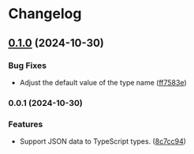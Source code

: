 # Changelog

## [0.1.0](https://github.com/hacxy/json-ts/compare/v0.0.1...v0.1.0) (2024-10-30)


### Bug Fixes

* Adjust the default value of the type name ([ff7583e](https://github.com/hacxy/json-ts/commit/ff7583efebcde500614f9b63e22cdc4d5f2a45d6))

### 0.0.1 (2024-10-30)


### Features

* Support JSON data to TypeScript types. ([8c7cc94](https://github.com/hacxy/json-ts/commit/8c7cc94265fd113318554ffc77ca65d4aa45f6f6))